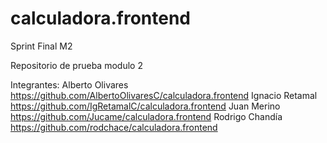 # calculadora.frontend
Sprint Final M2

Repositorio de prueba modulo 2

Integrantes:
    Alberto Olivares https://github.com/AlbertoOlivaresC/calculadora.frontend
    Ignacio Retamal https://github.com/IgRetamalC/calculadora.frontend
    Juan Merino https://github.com/Jucame/calculadora.frontend
    Rodrigo Chandía https://github.com/rodchace/calculadora.frontend

